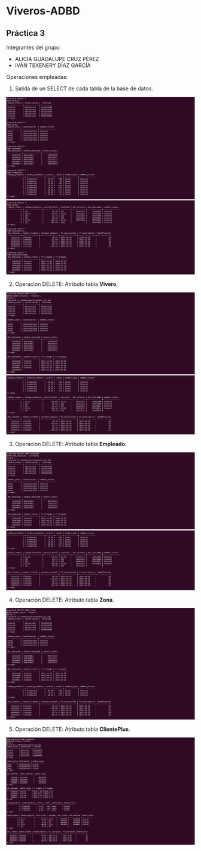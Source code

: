 # Viveros-ADBD
## Práctica 3
Integrantes del grupo:
- ALICIA GUADALUPE CRUZ PÉREZ
- IVÁN TEXENERY DÍAZ GARCÍA

Operaciones empleadas:

1. Salida de un SELECT de cada tabla de la base de datos.

![SELECT](./Capturas_ADBD/SelectTable.png)
![SELECT](./Capturas_ADBD/SelectTable2.png)

2. Operación DELETE: Atributo tabla **Vivero**.

![DELETE](./Capturas_ADBD/DeleteTuplaVivero.png)
![DELETE](./Capturas_ADBD/DeleteTuplaVivero2.png)

3. Operación DELETE: Atributo tabla **Empleado**.

![DELETE](./Capturas_ADBD/DeleteTuplaEmpleado.png)
![DELETE](./Capturas_ADBD/DeleteTuplaEmpleado2.png)

4. Operación DELETE: Atributo tabla **Zona**.

![DELETE](./Capturas_ADBD/DeleteTuplaZona.png)

5. Operación DELETE: Atributo tabla **ClientePlus**.

![DELETE](./Capturas_ADBD/DeleteTuplaClientePlus.png)
